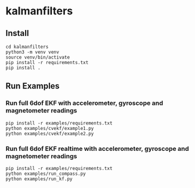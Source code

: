 # kalmanfilters

## Install

```
cd kalmanfilters
python3 -m venv venv
source venv/bin/activate
pip install -r requirements.txt
pip install .
```

## Run Examples

### Run full 6dof EKF with accelerometer, gyroscope and magnetometer readings

```
pip install -r examples/requirements.txt
python examples/cvekf/example1.py
python examples/cvekf/example2.py
```

### Run full 6dof EKF realtime with accelerometer, gyroscope and magnetometer readings

```
pip install -r examples/requirements.txt
python examples/run_compass.py
python examples/run_kf.py
```


